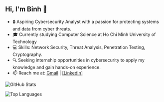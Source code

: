 ## Hi, I'm Binh 👋

<!--
**pe4cechu/pe4cechu** is a ✨ _special_ ✨ repository because its `README.md` (this file) appears on your GitHub profile.

Here are some ideas to get you started:

- 🔭 I’m currently working on ...
- 🌱 I’m currently learning ...
- 👯 I’m looking to collaborate on ...
- 🤔 I’m looking for help with ...
- 💬 Ask me about ...
- 📫 How to reach me: ...
- 😄 Pronouns: ...
- ⚡ Fun fact: ...
-->

- 🔒 Aspiring Cybersecurity Analyst with a passion for protecting systems and data from cyber threats.
- 🎓 Currently studying Computer Science at Ho Chi Minh University of Technology
- 💻 Skills: Network Security, Threat Analysis, Penetration Testing, Cryptography.
- 🔍 Seeking internship opportunities in cybersecurity to apply my knowledge and gain hands-on experience.
- 📫 Reach me at: [Gmail](binh.phanpeace@hcmut.edu.vn) | [[LinkedIn]](https://www.linkedin.com/in/binhphanthanh/)

![GitHub Stats](https://github-readme-stats.vercel.app/api?username=pe4cechu&show_icons=true&theme=radical)

![Top Languages](https://github-readme-stats.vercel.app/api/top-langs/?username=your-username&layout=compact&theme=radical)
